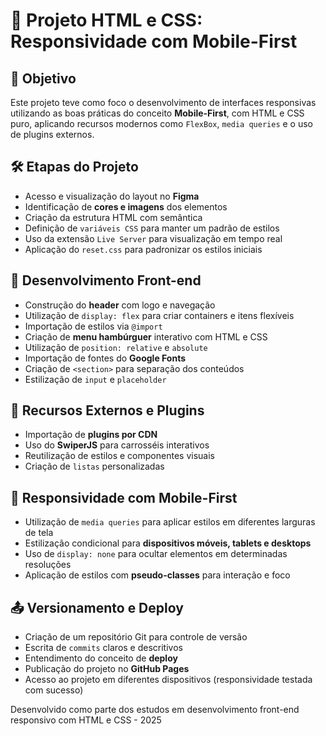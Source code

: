   <h1>📱 Projeto HTML e CSS: Responsividade com Mobile-First</h1>

  <section>
    <h2>🎯 Objetivo</h2>
    <p>Este projeto teve como foco o desenvolvimento de interfaces responsivas utilizando as boas práticas do conceito <strong>Mobile-First</strong>, com HTML e CSS puro, aplicando recursos modernos como <code>FlexBox</code>, <code>media queries</code> e o uso de plugins externos.</p>
  </section>

  <section>
    <h2>🛠️ Etapas do Projeto</h2>
    <ul>
      <li>Acesso e visualização do layout no <strong>Figma</strong></li>
      <li>Identificação de <strong>cores e imagens</strong> dos elementos</li>
      <li>Criação da estrutura HTML com semântica</li>
      <li>Definição de <code>variáveis CSS</code> para manter um padrão de estilos</li>
      <li>Uso da extensão <code>Live Server</code> para visualização em tempo real</li>
      <li>Aplicação do <code>reset.css</code> para padronizar os estilos iniciais</li>
    </ul>
  </section>

  <section>
    <h2>🔧 Desenvolvimento Front-end</h2>
    <ul>
      <li>Construção do <strong>header</strong> com logo e navegação</li>
      <li>Utilização de <code>display: flex</code> para criar containers e itens flexíveis</li>
      <li>Importação de estilos via <code>@import</code></li>
      <li>Criação de <strong>menu hambúrguer</strong> interativo com HTML e CSS</li>
      <li>Utilização de <code>position: relative</code> e <code>absolute</code></li>
      <li>Importação de fontes do <strong>Google Fonts</strong></li>
      <li>Criação de <code>&lt;section&gt;</code> para separação dos conteúdos</li>
      <li>Estilização de <code>input</code> e <code>placeholder</code></li>
    </ul>
  </section>

  <section>
    <h2>🧩 Recursos Externos e Plugins</h2>
    <ul>
      <li>Importação de <strong>plugins por CDN</strong></li>
      <li>Uso do <strong>SwiperJS</strong> para carrosséis interativos</li>
      <li>Reutilização de estilos e componentes visuais</li>
      <li>Criação de <code>listas</code> personalizadas</li>
    </ul>
  </section>

  <section>
    <h2>📱 Responsividade com Mobile-First</h2>
    <ul>
      <li>Utilização de <code>media queries</code> para aplicar estilos em diferentes larguras de tela</li>
      <li>Estilização condicional para <strong>dispositivos móveis, tablets e desktops</strong></li>
      <li>Uso de <code>display: none</code> para ocultar elementos em determinadas resoluções</li>
      <li>Aplicação de estilos com <strong>pseudo-classes</strong> para interação e foco</li>
    </ul>
  </section>

  <section>
    <h2>📤 Versionamento e Deploy</h2>
    <ul>
      <li>Criação de um repositório Git para controle de versão</li>
      <li>Escrita de <code>commits</code> claros e descritivos</li>
      <li>Entendimento do conceito de <strong>deploy</strong></li>
      <li>Publicação do projeto no <strong>GitHub Pages</strong></li>
      <li>Acesso ao projeto em diferentes dispositivos (responsividade testada com sucesso)</li>
    </ul>
  </section>

  <footer>
    <p>Desenvolvido como parte dos estudos em desenvolvimento front-end responsivo com HTML e CSS - 2025</p>
  </footer>
